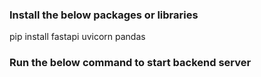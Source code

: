 ### Install the below packages or libraries
pip install fastapi uvicorn pandas



### Run the below command to start backend server
```uvicorn main:app --reload
```
